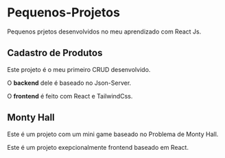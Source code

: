 ﻿# Pequenos-Projetos
  Pequenos prjetos desenvolvidos no meu aprendizado com React Js.
 
 
 ## Cadastro de Produtos
  Este projeto é o meu primeiro CRUD desenvolvido.
  
  O __backend__ dele é baseado no Json-Server.
  
  O __frontend__ é feito com React e TailwindCss.
  
 ## Monty Hall
  Este é um projeto com um mini game baseado no Problema de Monty Hall.
  
  Este é um projeto exepcionalmente frontend baseado em React.
